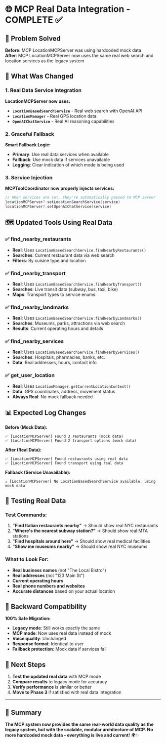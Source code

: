 # 🌐 MCP Real Data Integration - COMPLETE ✅

## 🎯 **Problem Solved**

**Before**: MCP LocationMCPServer was using hardcoded mock data  
**After**: MCP LocationMCPServer now uses the same real web search and location services as the legacy system

## 🔧 **What Was Changed**

### **1. Real Data Service Integration**

**LocationMCPServer now uses:**
- **`LocationBasedSearchService`** - Real web search with OpenAI API
- **`LocationManager`** - Real GPS location data  
- **`OpenAIChatService`** - Real AI reasoning capabilities

### **2. Graceful Fallback**

**Smart Fallback Logic:**
- **Primary**: Use real data services when available
- **Fallback**: Use mock data if services unavailable
- **Logging**: Clear indication of which mode is being used

### **3. Service Injection**

**MCPToolCoordinator now properly injects services:**
```swift
// When services are set, they're automatically passed to MCP server
locationMCPServer?.setLocationSearchService(service)
locationMCPServer?.setOpenAIChatService(service)
```

## 🗺️ **Updated Tools Using Real Data**

### **✅ find_nearby_restaurants**
- **Real**: Uses `LocationBasedSearchService.findNearbyRestaurants()`
- **Searches**: Current restaurant data via web search
- **Filters**: By cuisine type and location

### **✅ find_nearby_transport**  
- **Real**: Uses `LocationBasedSearchService.findNearbyTransport()`
- **Searches**: Live transit data (subway, bus, taxi, bike)
- **Maps**: Transport types to service enums

### **✅ find_nearby_landmarks**
- **Real**: Uses `LocationBasedSearchService.findNearbyLandmarks()`
- **Searches**: Museums, parks, attractions via web search
- **Results**: Current operating hours and details

### **✅ find_nearby_services**
- **Real**: Uses `LocationBasedSearchService.findNearbyServices()`
- **Searches**: Hospitals, pharmacies, banks, etc.
- **Data**: Real addresses, hours, contact info

### **✅ get_user_location**
- **Real**: Uses `LocationManager.getCurrentLocationContext()`
- **Data**: GPS coordinates, address, movement status
- **Always Real**: No mock fallback needed

## 📊 **Expected Log Changes**

**Before (Mock Data):**
```
✅ [LocationMCPServer] Found 3 restaurants (mock data)
✅ [LocationMCPServer] Found 2 transport options (mock data)
```

**After (Real Data):**
```
✅ [LocationMCPServer] Found restaurants using real data
✅ [LocationMCPServer] Found transport using real data
```

**Fallback (Service Unavailable):**
```
⚠️ [LocationMCPServer] No LocationBasedSearchService available, using mock data
```

## 🧪 **Testing Real Data**

### **Test Commands:**
1. **"Find Italian restaurants nearby"** → Should show real NYC restaurants
2. **"Where's the nearest subway station?"** → Should show real MTA stations  
3. **"Find hospitals around here"** → Should show real medical facilities
4. **"Show me museums nearby"** → Should show real NYC museums

### **What to Look For:**
- **Real business names** (not "The Local Bistro")
- **Real addresses** (not "123 Main St")  
- **Current operating hours**
- **Real phone numbers and websites**
- **Accurate distances** based on your actual location

## 🔄 **Backward Compatibility**

**100% Safe Migration:**
- **Legacy mode**: Still works exactly the same
- **MCP mode**: Now uses real data instead of mock
- **Voice quality**: Unchanged
- **Response format**: Identical to user
- **Fallback protection**: Mock data if services fail

## 🎯 **Next Steps**

1. **Test the updated real data** with MCP mode
2. **Compare results** to legacy mode for accuracy
3. **Verify performance** is similar or better
4. **Move to Phase 3** if satisfied with real data integration

---

## 📝 **Summary**

**The MCP system now provides the same real-world data quality as the legacy system, but with the scalable, modular architecture of MCP. No more hardcoded mock data - everything is live and current!** 🌍✨